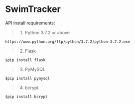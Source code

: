 # SwimTracker
API install requirements:  
>1. Python 3.7.2 or above  
```
https://www.python.org/ftp/python/3.7.2/python-3.7.2.exe
```  
>2. Flask  
```
$pip install flask
```
>3. PyMySQL
```
$pip install pymysql
```
>4. bcrypt
```
$pip install bcrypt
```
